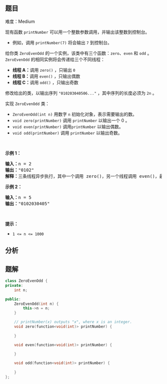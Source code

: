 
## 题目
难度：Medium
<p>现有函数 <code>printNumber</code> 可以用一个整数参数调用，并输出该整数到控制台。</p>

<ul>
	<li>例如，调用 <code>printNumber(7)</code> 将会输出 <code>7</code> 到控制台。</li>
</ul>

<p>给你类 <code>ZeroEvenOdd</code> 的一个实例，该类中有三个函数：<code>zero</code>、<code>even</code> 和 <code>odd</code> 。<code>ZeroEvenOdd</code> 的相同实例将会传递给三个不同线程：</p>

<ul>
	<li><strong>线程 A：</strong>调用 <code>zero()</code> ，只输出 <code>0</code></li>
	<li><strong>线程 B：</strong>调用 <code>even()</code> ，只输出偶数</li>
	<li><strong>线程 C：</strong>调用 <code>odd()</code> ，只输出奇数</li>
</ul>

<p>修改给出的类，以输出序列 <code>"010203040506..."</code> ，其中序列的长度必须为 <code>2n</code> 。</p>

<p>实现 <code>ZeroEvenOdd</code> 类：</p>

<ul>
	<li><code>ZeroEvenOdd(int n)</code> 用数字 <code>n</code> 初始化对象，表示需要输出的数。</li>
	<li><code>void zero(printNumber)</code> 调用 <code>printNumber</code> 以输出一个 0 。</li>
	<li><code>void even(printNumber)</code> 调用<code>printNumber</code> 以输出偶数。</li>
	<li><code>void odd(printNumber)</code> 调用 <code>printNumber</code> 以输出奇数。</li>
</ul>

<p>&nbsp;</p>

<p><strong>示例 1：</strong></p>

<pre>
<strong>输入：</strong>n = 2
<strong>输出：</strong>"0102"
<strong>解释：</strong>三条线程异步执行，其中一个调用 zero()，另一个线程调用 even()，最后一个线程调用odd()。正确的输出为 "0102"。
</pre>

<p><strong>示例 2：</strong></p>

<pre>
<strong>输入：</strong>n = 5
<strong>输出：</strong>"0102030405"
</pre>

<p>&nbsp;</p>

<p><strong>提示：</strong></p>

<ul>
	<li><code>1 &lt;= n &lt;= 1000</code></li>
</ul>

## 分析

## 题解
```cpp
class ZeroEvenOdd {
private:
    int n;

public:
    ZeroEvenOdd(int n) {
        this->n = n;
    }

    // printNumber(x) outputs "x", where x is an integer.
    void zero(function<void(int)> printNumber) {
        
    }

    void even(function<void(int)> printNumber) {
        
    }

    void odd(function<void(int)> printNumber) {
        
    }
};
```